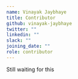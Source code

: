 ```yaml
---
name: Vinayak Jaybhaye
title: Contributor
github: vinayak-jaybhaye
twitter: ""
linkedin: ""
slack: ""
joining_date: ""
role: contributor
---
```


Still waiting for this
